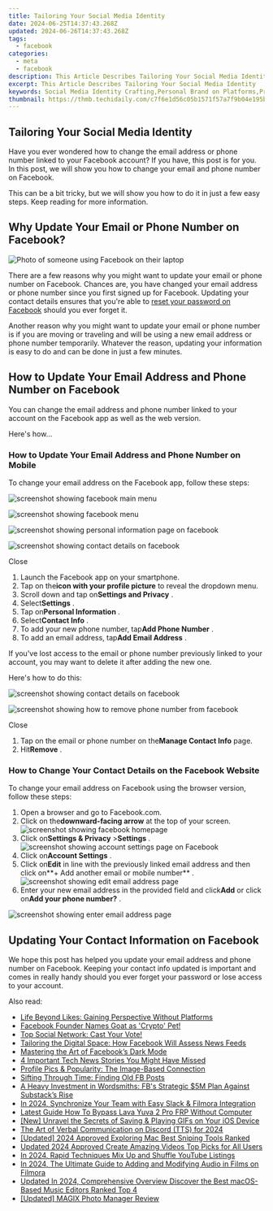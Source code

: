 ```yaml
---
title: Tailoring Your Social Media Identity
date: 2024-06-25T14:37:43.268Z
updated: 2024-06-26T14:37:43.268Z
tags:
  - facebook
categories:
  - meta
  - facebook
description: This Article Describes Tailoring Your Social Media Identity
excerpt: This Article Describes Tailoring Your Social Media Identity
keywords: Social Media Identity Crafting,Personal Brand on Platforms,Profile Optimization Tactics,Strengthening Online Presence,Authentic Engagement Strategies,Platform Persona Development,Enhancing Social Reputation
thumbnail: https://thmb.techidaily.com/c7f6e1d56c05b1571f57a7f9b04e195b30e35f1ef9fbc6554b9991ddbdbae23c.png
---
```


## Tailoring Your Social Media Identity

 Have you ever wondered how to change the email address or phone number linked to your Facebook account? If you have, this post is for you. In this post, we will show you how to change your email and phone number on Facebook.

 This can be a bit tricky, but we will show you how to do it in just a few easy steps. Keep reading for more information.

## Why Update Your Email or Phone Number on Facebook?

![Photo of someone using Facebook on their laptop](https://static1.makeuseofimages.com/wordpress/wp-content/uploads/2021/12/pexels-luca-sammarco-6162932-(1).jpg)

 There are a few reasons why you might want to update your email or phone number on Facebook. Chances are, you have changed your email address or phone number since you first signed up for Facebook. Updating your contact details ensures that you're able to [reset your password on Facebook](https://www.makeuseof.com/how-to-reset-facebook-password-forgot/) should you ever forget it.

 Another reason why you might want to update your email or phone number is if you are moving or traveling and will be using a new email address or phone number temporarily. Whatever the reason, updating your information is easy to do and can be done in just a few minutes.

## How to Update Your Email Address and Phone Number on Facebook

 You can change the email address and phone number linked to your account on the Facebook app as well as the web version.

Here's how...

### How to Update Your Email Address and Phone Number on Mobile

To change your email address on the Facebook app, follow these steps:

![screenshot showing facebook main menu](https://static1.makeuseofimages.com/wordpress/wp-content/uploads/2022/02/screenshot-showing-facebook-main-menu.jpg)

![screenshot showing facebook menu](https://static1.makeuseofimages.com/wordpress/wp-content/uploads/2022/02/screenshot-showing-facebook-menu.jpg)

![screenshot showing personal information page on facebook](https://static1.makeuseofimages.com/wordpress/wp-content/uploads/2022/02/screenshot-showing-personal-information-page-on-facebook.jpg)

![screenshot showing contact details on facebook](https://static1.makeuseofimages.com/wordpress/wp-content/uploads/2022/02/screenshot-showing-contact-details-on-facebook.jpg)

Close

1. Launch the Facebook app on your smartphone.
2. Tap on the**icon with your profile picture** to reveal the dropdown menu.
3. Scroll down and tap on**Settings and Privacy** .
4. Select**Settings** .
5. Tap on**Personal Information** .
6. Select**Contact Info** .
7. To add your new phone number, tap**Add Phone Number** .
8. To add an email address, tap**Add Email Address** .

 If you've lost access to the email or phone number previously linked to your account, you may want to delete it after adding the new one.

Here's how to do this:

![screenshot showing contact details on facebook](https://static1.makeuseofimages.com/wordpress/wp-content/uploads/2022/02/screenshot-showing-contact-details-on-facebook.jpg)

![screenshot showing how to remove phone number from facebook](https://static1.makeuseofimages.com/wordpress/wp-content/uploads/2022/02/screenshot-showing-how-to-remove-phone-number-from-facebook.jpg)

Close

1. Tap on the email or phone number on the**Manage Contact Info** page.
2. Hit**Remove** .

### How to Change Your Contact Details on the Facebook Website

 To change your email address on Facebook using the browser version, follow these steps:

1. Open a browser and go to Facebook.com.
2. Click on the**downward-facing arrow** at the top of your screen.  
![screenshot showing facebook homepage](https://static1.makeuseofimages.com/wordpress/wp-content/uploads/2022/02/screenshot-showing-facebook-homepage.jpg)
3. Click on**Settings & Privacy** \>**Settings** .  
![screenshot showing account settings page on Facebook](https://static1.makeuseofimages.com/wordpress/wp-content/uploads/2022/02/screenshot-showing-account-settings-page-on-Facebook.jpg)
4. Click on**Account Settings** .
5. Click on**Edit** in line with the previously linked email address and then click on**\+ Add another email or mobile number** .  
![screenshot showing edit email address page](https://static1.makeuseofimages.com/wordpress/wp-content/uploads/2022/02/screenshot-showing-edit-email-address-page.jpg)
6. Enter your new email address in the provided field and click**Add** or click on**Add your phone number?** .

![screenshot showing enter email address page](https://static1.makeuseofimages.com/wordpress/wp-content/uploads/2022/02/screenshot-showing-enter-email-address-page.jpg)

## Updating Your Contact Information on Facebook

 We hope this post has helped you update your email address and phone number on Facebook. Keeping your contact info updated is important and comes in really handy should you ever forget your password or lose access to your account.


<ins class="adsbygoogle"
     style="display:block"
     data-ad-format="autorelaxed"
     data-ad-client="ca-pub-7571918770474297"
     data-ad-slot="1223367746"></ins>



<ins class="adsbygoogle"
     style="display:block"
     data-ad-client="ca-pub-7571918770474297"
     data-ad-slot="8358498916"
     data-ad-format="auto"
     data-full-width-responsive="true"></ins>

<span class="atpl-alsoreadstyle">Also read:</span>
<div><ul>
<li><a href="https://facebook.techidaily.com/life-beyond-likes-gaining-perspective-without-platforms/"><u>Life Beyond Likes: Gaining Perspective Without Platforms</u></a></li>
<li><a href="https://facebook.techidaily.com/facebook-founder-names-goat-as-crypto-pet/"><u>Facebook Founder Names Goat as 'Crypto' Pet!</u></a></li>
<li><a href="https://facebook.techidaily.com/1719149455836-top-social-network-cast-your-vote/"><u>Top Social Network: Cast Your Vote!</u></a></li>
<li><a href="https://facebook.techidaily.com/tailoring-the-digital-space-how-facebook-will-assess-news-feeds/"><u>Tailoring the Digital Space: How Facebook Will Assess News Feeds</u></a></li>
<li><a href="https://facebook.techidaily.com/mastering-the-art-of-facebooks-dark-mode/"><u>Mastering the Art of Facebook’s Dark Mode</u></a></li>
<li><a href="https://facebook.techidaily.com/4-important-tech-news-stories-you-might-have-missed/"><u>4 Important Tech News Stories You Might Have Missed</u></a></li>
<li><a href="https://facebook.techidaily.com/profile-pics-and-popularity-the-image-based-connection/"><u>Profile Pics & Popularity: The Image-Based Connection</u></a></li>
<li><a href="https://facebook.techidaily.com/sifting-through-time-finding-old-fb-posts/"><u>Sifting Through Time: Finding Old FB Posts</u></a></li>
<li><a href="https://facebook.techidaily.com/a-heavy-investment-in-wordsmiths-fbs-strategic-5m-plan-against-substacks-rise/"><u>A Heavy Investment in Wordsmiths: FB's Strategic $5M Plan Against Substack’s Rise</u></a></li>
<li><a href="https://video-screen-grab.techidaily.com/in-2024-synchronize-your-team-with-easy-slack-and-filmora-integration/"><u>In 2024, Synchronize Your Team with Easy Slack & Filmora Integration</u></a></li>
<li><a href="https://android-frp.techidaily.com/latest-guide-how-to-bypass-lava-yuva-2-pro-frp-without-computer-by-drfone-android/"><u>Latest Guide How To Bypass Lava Yuva 2 Pro FRP Without Computer</u></a></li>
<li><a href="https://some-approaches.techidaily.com/new-unravel-the-secrets-of-saving-and-playing-gifs-on-your-ios-device/"><u>[New] Unravel the Secrets of Saving & Playing GIFs on Your iOS Device</u></a></li>
<li><a href="https://discord-videos.techidaily.com/the-art-of-verbal-communication-on-discord-tts-for-2024/"><u>The Art of Verbal Communication on Discord (TTS) for 2024</u></a></li>
<li><a href="https://on-screen-recording.techidaily.com/updated-2024-approved-exploring-mac-best-sniping-tools-ranked/"><u>[Updated] 2024 Approved  Exploring Mac  Best Sniping Tools Ranked</u></a></li>
<li><a href="https://smart-video-editing.techidaily.com/updated-2024-approved-create-amazing-videos-top-picks-for-all-users/"><u>Updated 2024 Approved Create Amazing Videos Top Picks for All Users</u></a></li>
<li><a href="https://youtube-help.techidaily.com/in-2024-rapid-techniques-mix-up-and-shuffle-youtube-listings/"><u>In 2024, Rapid Techniques  Mix Up and Shuffle YouTube Listings</u></a></li>
<li><a href="https://sound-tweaking.techidaily.com/in-2024-the-ultimate-guide-to-adding-and-modifying-audio-in-films-on-filmora/"><u>In 2024, The Ultimate Guide to Adding and Modifying Audio in Films on Filmora</u></a></li>
<li><a href="https://audio-shaping.techidaily.com/updated-in-2024-comprehensive-overview-discover-the-best-macos-based-music-editors-ranked-top-4/"><u>Updated In 2024, Comprehensive Overview Discover the Best macOS-Based Music Editors Ranked Top 4</u></a></li>
<li><a href="https://extra-guidance.techidaily.com/updated-magix-photo-manager-review/"><u>[Updated] MAGIX Photo Manager Review</u></a></li>
</ul></div>
